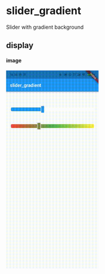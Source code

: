 # slider_gradient

Slider with gradient background

## display

#### image

<img src="https://raw.githubusercontent.com/dilireba521/slider_gradient/main/example/images/slider0.gif"   width="50%">
